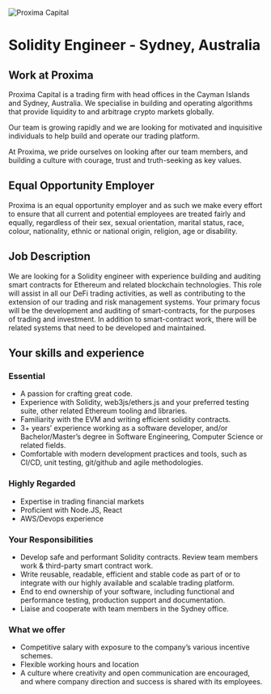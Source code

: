 <!-- markdownlint-disable-next-line MD041 -->
![Proxima Capital](images/Proxima.png "Proxima Capital")

# Solidity Engineer - Sydney, Australia

## Work at Proxima

Proxima Capital is a trading firm with head offices in the Cayman Islands
and Sydney, Australia. We specialise in building and operating algorithms
that provide liquidity to and arbitrage crypto markets globally.

Our team is growing rapidly and we are looking for motivated and inquisitive
individuals to help build and operate our trading platform.

At Proxima, we pride ourselves on looking after our team members, and building a
culture with courage, trust and truth-seeking as key values.

## Equal Opportunity Employer

Proxima is an equal opportunity employer and as such we make every effort to
ensure that all current and potential employees are treated fairly and equally,
regardless of their sex, sexual orientation, marital status, race, colour,
nationality, ethnic or national origin, religion, age or disability.

## Job Description

We are looking for a Solidity engineer with experience building and auditing
smart contracts for Ethereum and related blockchain technologies. This role will
assist in all our DeFi trading activities, as well as contributing to the
extension of our trading and risk management systems. Your primary focus will be
the development and auditing of smart-contracts, for the purposes of trading and
investment. In addition to smart-contract work, there will be related systems
that need to be developed and maintained.

## Your skills and experience

### Essential

* A passion for crafting great code.
* Experience with Solidity, web3js/ethers.js and your preferred testing suite,
  other related Ethereum tooling and libraries.
* Familiarity with the EVM and writing efficient solidity contracts.
* 3+ years’ experience working as a software developer, and/or Bachelor/Master’s
  degree in Software Engineering, Computer Science or related fields.
* Comfortable with modern development practices and tools, such as CI/CD, unit
  testing, git/github and agile methodologies.

### Highly Regarded

* Expertise in trading financial markets
* Proficient with Node.JS, React
* AWS/Devops experience

### Your Responsibilities

* Develop safe and performant Solidity contracts. Review team members work &
  third-party smart contract work.
* Write reusable, readable, efficient and stable code as part of or to integrate
  with our highly available and scalable trading platform.
* End to end ownership of your software, including functional and performance
  testing, production support and documentation.
* Liaise and cooperate with team members in the Sydney office.

### What we offer

* Competitive salary with exposure to the company’s various incentive schemes.
* Flexible working hours and location
* A culture where creativity and open communication are encouraged, and where
  company direction and success is shared with its employees.
